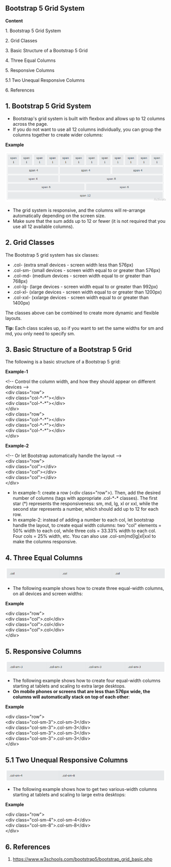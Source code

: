 ## Bootstrap 5 Grid System

**Content**

1\. Bootstrap 5 Grid System

2\. Grid Classes

3\. Basic Structure of a Bootstrap 5 Grid

4\. Three Equal Columns

5\. Responsive Columns

5.1 Two Unequal Responsive Columns

6\. References

## 1. Bootstrap 5 Grid System

-   Bootstrap's grid system is built with flexbox and allows up to 12 columns across the page.
-   If you do not want to use all 12 columns individually, you can group the columns together to create wider columns:

**Example**

![](media/62e3c9f27050b453d43690cbb7e39bc1.png)

-   The grid system is responsive, and the columns will re-arrange automatically depending on the screen size.
-   Make sure that the sum adds up to 12 or fewer (it is not required that you use all 12 available columns).

## 2. Grid Classes

The Bootstrap 5 grid system has six classes:

-   .col- (extra small devices - screen width less than 576px)
-   .col-sm- (small devices - screen width equal to or greater than 576px)
-   .col-md- (medium devices - screen width equal to or greater than 768px)
-   .col-lg- (large devices - screen width equal to or greater than 992px)
-   .col-xl- (xlarge devices - screen width equal to or greater than 1200px)
-   .col-xxl- (xxlarge devices - screen width equal to or greater than 1400px)

The classes above can be combined to create more dynamic and flexible layouts.

**Tip:** Each class scales up, so if you want to set the same widths for sm and md, you only need to specify sm.

## 3. Basic Structure of a Bootstrap 5 Grid

The following is a basic structure of a Bootstrap 5 grid:

**Example-1**

\<!-- Control the column width, and how they should appear on different devices --\>  
\<div class="row"\>  
\<div class="col-\*-\*"\>\</div\>  
\<div class="col-\*-\*"\>\</div\>  
\</div\>  
\<div class="row"\>  
\<div class="col-\*-\*"\>\</div\>  
\<div class="col-\*-\*"\>\</div\>  
\<div class="col-\*-\*"\>\</div\>  
\</div\>

**Example-2**

\<!-- Or let Bootstrap automatically handle the layout --\>  
\<div class="row"\>  
\<div class="col"\>\</div\>  
\<div class="col"\>\</div\>  
\<div class="col"\>\</div\>  
\</div\>

-   In example-1: create a row (\<div class="row"\>). Then, add the desired number of columns (tags with appropriate .col-\*-\* classes). The first star (\*) represents the responsiveness: sm, md, lg, xl or xxl, while the second star represents a number, which should add up to 12 for each row.
-   In example-2: instead of adding a number to each col, let bootstrap handle the layout, to create equal width columns: two "col" elements = 50% width to each col, while three cols = 33.33% width to each col. Four cols = 25% width, etc. You can also use .col-sm\|md\|lg\|xl\|xxl to make the columns responsive.

## 4. Three Equal Columns

![](media/4f1a273848cef8439c6dfa0578bbb543.png)

-   The following example shows how to create three equal-width columns, on all devices and screen widths:

**Example**

\<div class="row"\>  
\<div class="col"\>.col\</div\>  
\<div class="col"\>.col\</div\>  
\<div class="col"\>.col\</div\>  
\</div\>

## 5. Responsive Columns

![](media/4941482033bd4ffa58f134aa2835759a.png)

-   The following example shows how to create four equal-width columns starting at tablets and scaling to extra large desktops.
-   **On mobile phones or screens that are less than 576px wide, the columns will automatically stack on top of each other**:

**Example**

\<div class="row"\>  
\<div class="col-sm-3"\>.col-sm-3\</div\>  
\<div class="col-sm-3"\>.col-sm-3\</div\>  
\<div class="col-sm-3"\>.col-sm-3\</div\>  
\<div class="col-sm-3"\>.col-sm-3\</div\>  
\</div\>

## 5.1 Two Unequal Responsive Columns

![](media/554dfd9df586db0708f89a715fb36dd0.png)

-   The following example shows how to get two various-width columns starting at tablets and scaling to large extra desktops:

**Example**

\<div class="row"\>  
\<div class="col-sm-4"\>.col-sm-4\</div\>  
\<div class="col-sm-8"\>.col-sm-8\</div\>  
\</div\>

## 6. References

1.  https://www.w3schools.com/bootstrap5/bootstrap_grid_basic.php
